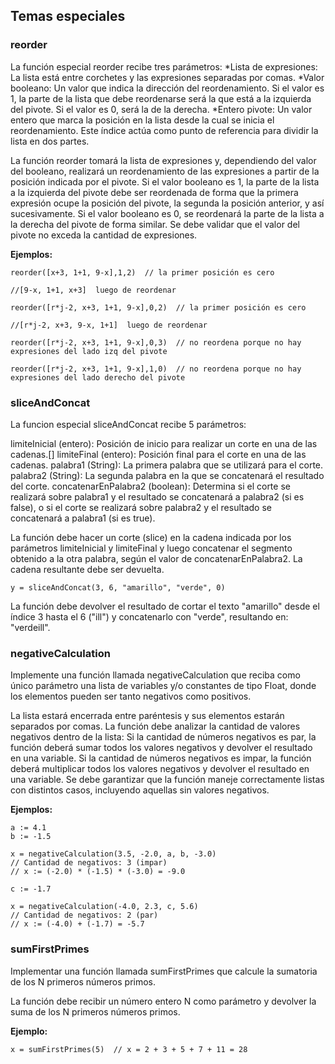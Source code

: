 ## Temas especiales

### reorder
La función especial reorder recibe tres parámetros:
*Lista de expresiones: La lista está entre corchetes y las expresiones separadas por comas.
*Valor booleano: Un valor que indica la dirección del reordenamiento. Si el valor es 1, la parte de la lista que debe reordenarse será la que está a la izquierda del pivote. Si el valor es 0, será la de la derecha.
*Entero pivote: Un valor entero que marca la posición en la lista desde la cual se inicia el reordenamiento. Este índice actúa como punto de referencia para dividir la lista en dos partes.

La función reorder tomará la lista de expresiones y, dependiendo del valor del booleano, realizará un reordenamiento de las expresiones a partir de la posición indicada por el pivote. Si el valor booleano es 1, la parte de la lista a la izquierda del pivote debe ser reordenada de forma que la primera expresión ocupe la posición del pivote, la segunda la posición anterior, y así sucesivamente. Si el valor booleano es 0, se reordenará la parte de la lista a la derecha del pivote de forma similar.
Se debe validar que el valor del pivote no exceda la cantidad de expresiones.

**Ejemplos:**
```
reorder([x+3, 1+1, 9-x],1,2)  // la primer posición es cero

//[9-x, 1+1, x+3]  luego de reordenar
```
```
reorder([r*j-2, x+3, 1+1, 9-x],0,2)  // la primer posición es cero

//[r*j-2, x+3, 9-x, 1+1]  luego de reordenar
```
```
reorder([r*j-2, x+3, 1+1, 9-x],0,3)  // no reordena porque no hay expresiones del lado izq del pivote
```
```
reorder([r*j-2, x+3, 1+1, 9-x],1,0)  // no reordena porque no hay expresiones del lado derecho del pivote
```

### sliceAndConcat
La funcion especial sliceAndConcat recibe 5 parámetros:

limiteInicial (entero): Posición de inicio para realizar un corte en una de las cadenas.[\]
limiteFinal (entero): Posición final para el corte en una de las cadenas.
palabra1 (String): La primera palabra que se utilizará para el corte.
palabra2 (String): La segunda palabra en la que se concatenará el resultado del corte.
concatenarEnPalabra2 (boolean): Determina si el corte se realizará sobre palabra1 y el resultado se concatenará a palabra2 (si es false), o si el corte se realizará sobre palabra2 y el resultado se concatenará a palabra1 (si es true).

La función debe hacer un corte (slice) en la cadena indicada por los parámetros limiteInicial y limiteFinal y luego concatenar el segmento obtenido a la otra palabra, según el valor de concatenarEnPalabra2. La cadena resultante debe ser devuelta.
```
y = sliceAndConcat(3, 6, "amarillo", "verde", 0)
```
La función debe devolver el resultado de cortar el texto "amarillo" desde el índice 3 hasta el 6 ("ill") y concatenarlo con "verde", resultando en: "verdeill".

### negativeCalculation 
Implemente una función llamada negativeCalculation que reciba como único parámetro una lista de variables y/o constantes de tipo Float, donde los elementos pueden ser tanto negativos como positivos.

La lista estará encerrada entre paréntesis y sus elementos estarán separados por comas.
La función debe analizar la cantidad de valores negativos dentro de la lista:
Si la cantidad de números negativos es par, la función deberá sumar todos los valores negativos y devolver el resultado en una variable.
Si la cantidad de números negativos es impar, la función deberá multiplicar todos los valores negativos y devolver el resultado en una variable.
Se debe garantizar que la función maneje correctamente listas con distintos casos, incluyendo aquellas sin valores negativos.

**Ejemplos:**
```
a := 4.1
b := -1.5

x = negativeCalculation(3.5, -2.0, a, b, -3.0)  
// Cantidad de negativos: 3 (impar)  
// x := (-2.0) * (-1.5) * (-3.0) = -9.0
```
```
c := -1.7

x = negativeCalculation(-4.0, 2.3, c, 5.6)  
// Cantidad de negativos: 2 (par)  
// x := (-4.0) + (-1.7) = -5.7  
```

### sumFirstPrimes
Implementar una función llamada sumFirstPrimes que calcule la sumatoria de los N primeros números primos.

La función debe recibir un número entero N como parámetro y devolver la suma de los N primeros números primos.

**Ejemplo:**
```
x = sumFirstPrimes(5)  // x = 2 + 3 + 5 + 7 + 11 = 28
```
